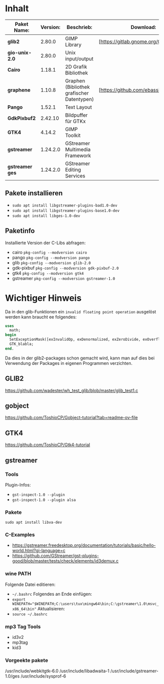 # Inhalt
| **Paket Name:**   | **Version:** | **Beschrieb:**                             | **Download:**                              |
| ---               | ---          | ---                                        | ---                                        |
| **glib2**         | 2.80.0       | GIMP Library                               | [https://gitlab.gnome.org/GNOME/glib]      |
| **gio-unix-2.0**  | 2.80.0       | Unix input/output                          |                                          |
| **Cairo**         | 1.18.1       | 2D Grafik Bibliothek                       |                                          | 
| **graphene**      | 1.10.8       | Graphen (Bibliothek grafischer Datentypen) | [https://github.com/ebassi/graphene]     |
| **Pango**         | 1.52.1       | Text Layout                                |
| **GdkPixbuf2**    | 2.42.10      | Bildpuffer für GTKx                        |
| **GTK4**          | 4.14.2       | GIMP Toolkit                               |
| **gstreamer**     | 1.24.2.0     | GStreamer Multimedia Framework             |
| **gstreamer ges** | 1.24.2.0     | GStreamer Editing Services                 |

## Pakete installieren
- `sudo apt install libgstreamer-plugins-bad1.0-dev`
- `sudo apt install libgstreamer-plugins-base1.0-dev`
- `sudo apt install libges-1.0-dev` 


## Paketinfo
Installierte Version der C-Libs abfragen:
- cairo `pkg-config --modversion cairo` 
- pango `pkg-config --modversion pango` 
- glib `pkg-config --modversion glib-2.0` 
- gdk-pixbuf `pkg-config --modversion gdk-pixbuf-2.0` 
- gtk4 `pkg-config --modversion gtk4` 
- gstreamer `pkg-config --modversion gstreamer-1.0` 

# Wichtiger Hinweis
Da in den glib-Funktionen ein `invalid floating point operation` ausgelöst werden kann braucht ee folgendes:
```pascal
uses
  math;
begin
  SetExceptionMask([exInvalidOp, exDenormalized, exZeroDivide, exOverflow, exUnderflow, exPrecision]);
  GTK_blabla;
end.
```
Da dies in der glib2-packages schon gemacht wird, kann man auf dies bei Verwendung der Packages in eigenen Programmen verzichten.


## GLIB2 
https://github.com/wadester/wh_test_glib/blob/master/glib_test1.c

## gobject
https://github.com/ToshioCP/Gobject-tutorial?tab=readme-ov-file

## GTK4
https://github.com/ToshioCP/Gtk4-tutorial

## gstreamer

### Tools
Plugin-Infos:
- `gst-inspect-1.0 --plugin`
- `gst-inspect-1.0 --plugin alsa`

### Pakete
`sudo apt install libva-dev`

### C-Examples
- https://gstreamer.freedesktop.org/documentation/tutorials/basic/hello-world.html?gi-language=c
- https://github.com/GStreamer/gst-plugins-good/blob/master/tests/check/elements/id3demux.c

### wine PATH
Folgende Datei editieren:
- `~/.bashrc`
Folgendes an Ende einfügen:
- `export WINEPATH="$WINEPATH;C:\users\tux\mingw64\bin;C:\gstreamer\1.0\msvc_x86_64\bin"`
Aktualisieren:
- `source ~/.bashrc`

### mp3 Tag Tools
- id3v2
- mp3tag
- kid3

### Vorgeekte pakete

/usr/include/webkitgtk-6.0
/usr/include/libadwaita-1
/usr/include/gstreamer-1.0/ges
/usr/include/sysprof-6






